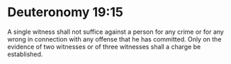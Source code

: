 # Deuteronomy 19:15

A single witness shall not suffice against a person for any crime or for any wrong in connection with any offense that he has committed. Only on the evidence of two witnesses or of three witnesses shall a charge be established.
